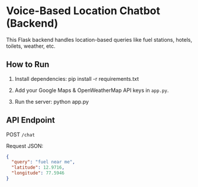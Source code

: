 # Voice-Based Location Chatbot (Backend)

This Flask backend handles location-based queries like fuel stations, hotels, toilets, weather, etc.

## How to Run

1. Install dependencies:
    pip install -r requirements.txt

2. Add your Google Maps & OpenWeatherMap API keys in `app.py`.

3. Run the server:
    python app.py

## API Endpoint

POST `/chat`

Request JSON:
```json
{
  "query": "fuel near me",
  "latitude": 12.9716,
  "longitude": 77.5946
}
